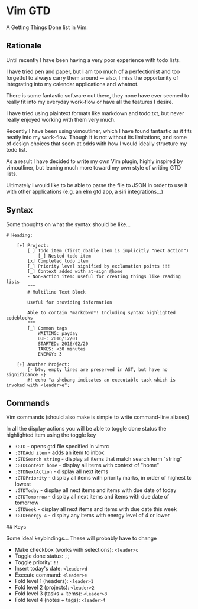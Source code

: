 # Vim GTD

A Getting Things Done list in Vim.

## Rationale

Until recently I have been having a very poor experience with todo lists.

I have tried pen and paper, but I am too much of a perfectionist and too forgetful to
always carry them around -- also, I miss the opportunity of integrating into my
calendar applications and whatnot.

There is some fantastic software out there, they none have ever seemed to really
fit into my everyday work-flow or have all the features I desire.

I have tried using plaintext formats like markdown and todo.txt, but never
really enjoyed working with them very much.

Recently I have been using vimoutliner, which I have found fantastic as it fits
neatly into my work-flow. Though it is not without its limitations, and some of
design choices that seem at odds with how I would ideally structure my todo
list.

As a result I have decided to write my own Vim plugin, highly inspired by
vimoutliner, but leaning much more toward my own style of writing GTD lists.

Ultimately I would like to be able to parse the file to JSON in order to use it
with other applications (e.g. an elm gtd app, a siri integrations...)


## Syntax

Some thoughts on what the syntax should be like...

```gtd
# Heading:

    [+] Project:
        [_] Todo item (first doable item is implicitly "next action")
            [_] Nested todo item
        [x] Completed todo item
        [_] Priority level signified by exclamation points !!!
        [_] Context added with at-sign @home
        - Non-action item: useful for creating things like reading lists
        """
        # Multiline Text Block

        Useful for providing information

        Able to contain *markdown*! Including syntax highlighted codeblocks
        """
        [_] Common tags
            WAITING: payday
            DUE: 2016/12/01
            STARTED: 2016/02/20
            TAKES: <30 minutes
            ENERGY: 3

    [+] Another Project:
        {- btw, empty lines are preserved in AST, but have no significance -}
        #! echo "a shebang indicates an executable task which is invoked with <leader>e";
```

## Commands

Vim commands (should also make is simple to write command-line aliases)

In all the display actions you will be able to toggle done status the
highlighted item using the toggle key

- `:GTD` - opens gtd file specified in vimrc
- `:GTDAdd item` - adds an item to inbox
- `:GTDSearch string` - display all items that match search term "string"
- `:GTDContext home` - display all items with context of "home"
- `:GTDNextAction` - display all next items
- `:GTDPriority` - display all items with priority marks, in order of highest to lowest
- `:GTDToday` - display all next items and items with due date of today
- `:GTDTomorrow` - display all next items and items with due date of tomorrow
- `:GTDWeek` - display all next items and items with due date this week
- `:GTDEnergy 4` - display any items with energy level of 4 or lower

## Keys

Some ideal keybindings... These will probably have to change

- Make checkbox (works with selections): `<leader>c`
- Toggle done status: `;;`
- Toggle priority: `!!`
- Insert today's date: `<leader>d`
- Execute command: `<leader>e`
- Fold level 1 (headers): `<leader>1`
- Fold level 2 (projects): `<leader>2`
- Fold level 3 (tasks + items): `<leader>3`
- Fold level 4 (notes + tags): `<leader>4`
